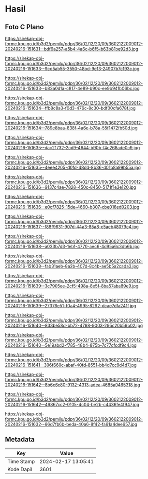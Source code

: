 # Hasil

## Foto C Plano

https://sirekap-obj-formc.kpu.go.id/b3d2/pemilu/pdpr/36/02/12/20/09/3602122009012-20240216-151631--bdf6a257-a5b4-4a6c-b6f5-b63b81be92d3.jpg

https://sirekap-obj-formc.kpu.go.id/b3d2/pemilu/pdpr/36/02/12/20/09/3602122009012-20240216-151633--9cd5ab55-3550-48bd-9e13-24907b7c193c.jpg

https://sirekap-obj-formc.kpu.go.id/b3d2/pemilu/pdpr/36/02/12/20/09/3602122009012-20240216-151633--b83a0d1a-c817-4e89-b90c-ee9b941b06bc.jpg

https://sirekap-obj-formc.kpu.go.id/b3d2/pemilu/pdpr/36/02/12/20/09/3602122009012-20240216-151634--ffb8c8a3-f0d3-476c-8c30-bdf00cfa678f.jpg

https://sirekap-obj-formc.kpu.go.id/b3d2/pemilu/pdpr/36/02/12/20/09/3602122009012-20240216-151634--789e8baa-838f-4a6e-b78a-55f1472fb50d.jpg

https://sirekap-obj-formc.kpu.go.id/b3d2/pemilu/pdpr/36/02/12/20/09/3602122009012-20240216-151635--dac21732-2cd9-4644-b90b-f4c268ade0c9.jpg

https://sirekap-obj-formc.kpu.go.id/b3d2/pemilu/pdpr/36/02/12/20/09/3602122009012-20240216-151635--4eee4205-d0fd-48dd-8b36-d01b8a99b55a.jpg

https://sirekap-obj-formc.kpu.go.id/b3d2/pemilu/pdpr/36/02/12/20/09/3602122009012-20240216-151636--9137c4ae-7828-450c-8450-5171f1e3e120.jpg

https://sirekap-obj-formc.kpu.go.id/b3d2/pemilu/pdpr/36/02/12/20/09/3602122009012-20240216-151636--e0cf7825-15de-4660-b307-cbe016ed0203.jpg

https://sirekap-obj-formc.kpu.go.id/b3d2/pemilu/pdpr/36/02/12/20/09/3602122009012-20240216-151637--f88f9631-907d-44a3-85a8-c5aeb48079c4.jpg

https://sirekap-obj-formc.kpu.go.id/b3d2/pemilu/pdpr/36/02/12/20/09/3602122009012-20240216-151638--a033b7d3-1eb1-4770-aec6-4d95a6c3db6b.jpg

https://sirekap-obj-formc.kpu.go.id/b3d2/pemilu/pdpr/36/02/12/20/09/3602122009012-20240216-151638--fab31aeb-8a2b-407d-8c4b-ae5b5a2cada3.jpg

https://sirekap-obj-formc.kpu.go.id/b3d2/pemilu/pdpr/36/02/12/20/09/3602122009012-20240216-151639--3c7905ee-2cf5-498a-8e5f-8ba57aba89e9.jpg

https://sirekap-obj-formc.kpu.go.id/b3d2/pemilu/pdpr/36/02/12/20/09/3602122009012-20240216-151639--27376e51-f0a4-4995-8292-dcae7dfa241f.jpg

https://sirekap-obj-formc.kpu.go.id/b3d2/pemilu/pdpr/36/02/12/20/09/3602122009012-20240216-151640--833be58d-bb72-4798-9003-295c20b59b02.jpg

https://sirekap-obj-formc.kpu.go.id/b3d2/pemilu/pdpr/36/02/12/20/09/3602122009012-20240216-151640--5e19abd2-f785-48b4-875b-7c77cfcdf9c4.jpg

https://sirekap-obj-formc.kpu.go.id/b3d2/pemilu/pdpr/36/02/12/20/09/3602122009012-20240216-151641--306f660c-abaf-40fd-8551-bb4d7cc9d4d7.jpg

https://sirekap-obj-formc.kpu.go.id/b3d2/pemilu/pdpr/36/02/12/20/09/3602122009012-20240216-151642--8b6c6c80-9132-4313-adea-4685a0465318.jpg

https://sirekap-obj-formc.kpu.go.id/b3d2/pemilu/pdpr/36/02/12/20/09/3602122009012-20240216-151642--46867cc2-0105-4c04-be2b-c4436fe4f947.jpg

https://sirekap-obj-formc.kpu.go.id/b3d2/pemilu/pdpr/36/02/12/20/09/3602122009012-20240216-151632--66d7fb6b-beda-40a6-8f42-fa61a4dee657.jpg


## Metadata

| Key        | Value               |
| ---------- | ------------------- |
| Time Stamp | 2024-02-17 13:05:41 |
| Kode Dapil | 3601                |



